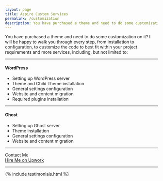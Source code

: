 ```yaml
---
layout: page
title: Aspire Custom Services
permalink: /customization
description: You have purchased a theme and need to do some customization on it? I will be happy to walk you through every step, from installation to configuration, to customize the code to best fit within your project requirements and more services.
---
```


You have purchased a theme and need to do some customization on it? I will be happy to walk you through every step, from installation to configuration, to customize the code to best fit within your project requirements and more services, including, but not limited to:

---

#### WordPress

* Setting up WordPress server
* Theme and Child Theme installation
* General settings configuration
* Website and content migration
* Required plugins installation

---

#### Ghost

* Setting up Ghost server
* Theme installation
* General settings configuration
* Website and content migration

---

<div class='o-grid'>
  <div class='o-grid__col o-grid__col--2-4'>
    <a href='{{ site.mailto }}' class='c-btn c-btn--primary c-btn--full'>Contact Me</a>
  </div>
  <div class='o-grid__col o-grid__col--2-4'>
    <a href='{{ site.upwork }}' class='c-btn c-btn--secondary c-btn--full'>Hire Me on Upwork</a>
  </div>
</div>

---

{% include testimonials.html %}